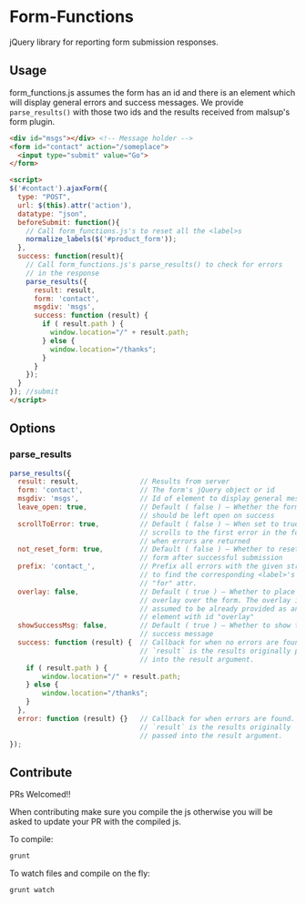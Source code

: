 # Form-Functions

jQuery library for reporting form submission responses.

## Usage
form_functions.js assumes the form has an id and there is an element which will display general errors and success messages. We provide `parse_results()` with those two ids and the results received from malsup's form plugin.

```html
<div id="msgs"></div> <!-- Message holder -->
<form id="contact" action="/someplace">
  <input type="submit" value="Go">
</form>

<script>
$('#contact').ajaxForm({
  type: "POST",
  url: $(this).attr('action'),
  datatype: "json",
  beforeSubmit: function(){
    // Call form_functions.js's to reset all the <label>s
    normalize_labels($('#product_form'));
  },
  success: function(result){
    // Call form_functions.js's parse_results() to check for errors
    // in the response
    parse_results({
      result: result,
      form: 'contact',
      msgdiv: 'msgs',
      success: function (result) {
        if ( result.path ) {
          window.location="/" + result.path;
        } else {
          window.location="/thanks";
        }
      }
    });
  }
}); //submit
</script>
```

## Options

### parse_results

```js
parse_results({
  result: result,               // Results from server
  form: 'contact',              // The form's jQuery object or id
  msgdiv: 'msgs',               // Id of element to display general messages
  leave_open: true,             // Default ( false ) – Whether the form
                                // should be left open on success
  scrollToError: true,          // Default ( false ) – When set to true,
                                // scrolls to the first error in the form
                                // when errors are returned
  not_reset_form: true,         // Default ( false ) – Whether to reset
                                // form after successful submission
  prefix: 'contact_',           // Prefix all errors with the given string
                                // to find the corresponding <label>'s
                                // "for" attr.
  overlay: false,               // Default ( true ) – Whether to place an
                                // overlay over the form. The overlay is
                                // assumed to be already provided as an
                                // element with id "overlay"
  showSuccessMsg: false,        // Default ( true ) – Whether to show the
                                // success message
  success: function (result) {  // Callback for when no errors are found.
                                // `result` is the results originally passed
                                // into the result argument.
    if ( result.path ) {
        window.location="/" + result.path;
    } else {
        window.location="/thanks";
    }
  },
  error: function (result) {}   // Callback for when errors are found.
                                // `result` is the results originally
                                // passed into the result argument.
});
```

## Contribute
PRs Welcomed!!

When contributing make sure you compile the js otherwise you will be asked to update your PR with the compiled js.

To compile:

```sh
grunt
```

To watch files and compile on the fly:

```sh
grunt watch
```
